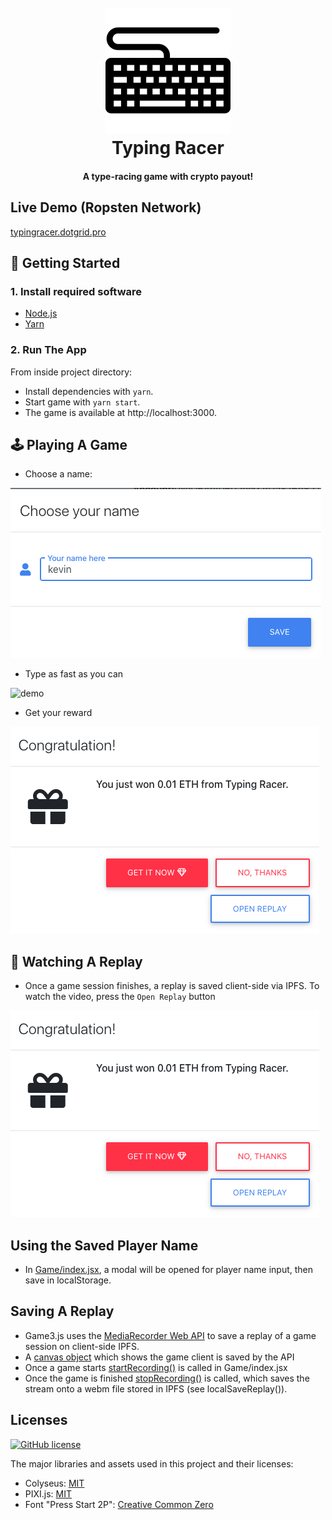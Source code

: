 <h1 align="center">
  <br>
      <img src="packages/typing-racer-client/public/favicon.ico" alt="codeheir logo" title="Codeheir"  height="200" />
  <br>
  Typing Racer
  <br>
</h1>

<h4 align="center">A type-racing game with crypto payout!</h4>

## Live Demo (Ropsten Network)

[typingracer.dotgrid.pro](http://typingracer.dotgrid.pro)

## 🚀 Getting Started

### 1. Install required software

- [Node.js](https://nodejs.org/en/download/)
- [Yarn](https://yarnpkg.com/getting-started/install)

### 2. Run The App

From inside project directory:

- Install dependencies with `yarn`.
- Start game with `yarn start`.
- The game is available at http://localhost:3000.

## 🕹 Playing A Game

- Choose a name:

![](choose-name.png)

- Type as fast as you can

![demo](demo.gif)

- Get your reward

![](get-reward.png)

## 📼 Watching A Replay

- Once a game session finishes, a replay is saved client-side via IPFS. To watch the video, press the `Open Replay` button

![](get-reward.png)

## Using the Saved Player Name

- In [Game/index.jsx](packages/typing-racer-client/src/components/Game/index.jsx#L125-L133), a modal will be opened for player name input, then save in localStorage.

## Saving A Replay

- Game3.js uses the [MediaRecorder Web API](https://developer.mozilla.org/en-US/docs/Web/API/MediaRecorder) to save a replay of a game session on client-side IPFS.
- A [canvas object](packages/typing-racer-client/src/components/Game/index.jsx#L269-L281) which shows the game client is saved by the API
- Once a game starts [startRecording()](packages/typing-racer-client/src/components/Game/index.jsx#L179-L211) is called in Game/index.jsx
- Once the game is finished [stopRecording()](packages/typing-racer-client/src/components/Game/index.jsx#L232-L265) is called, which saves the stream onto a webm file stored in IPFS (see localSaveReplay()).

## Licenses

[![GitHub license](https://img.shields.io/badge/license-MIT-blue.svg?style=for-the-badge)](https://github.com/alto-io/game3.js/blob/master/LICENSE)

The major libraries and assets used in this project and their licenses:

- Colyseus: [MIT](https://github.com/colyseus/colyseus/blob/master/LICENSE)
- PIXI.js: [MIT](https://github.com/pixijs/pixi.js/blob/dev/LICENSE)
- Font "Press Start 2P": [Creative Common Zero](http://www.zone38.net/font/)
